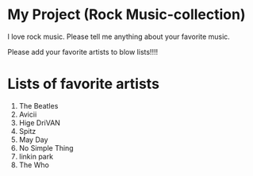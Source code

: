 # My Project (Rock Music-collection)
I love rock music. Please tell me anything about your favorite music. 

Please add your favorite artists to blow lists!!!!

# Lists of favorite artists
1. The Beatles
2. Avicii
3. Hige DriVAN
4. Spitz
5. May Day
6. No Simple Thing
7. linkin park
8. The Who
